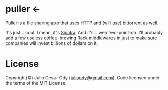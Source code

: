 # puller <-

Puller is a file sharing app that uses HTTP and (will use) bittorrent as well.

It's just... cool. I mean, it's [Sinatra](http://sinatra.github.com/). And it's... 
web two-point-oh. I'll probably add a few useless coffee-brewing Rack middlewares 
in just to make sure companies will invest billions of dollars on it.

# License

Copyright(&copy;) Julio Cesar Ody (julioody@gmail.com). Code licensed under the terms of the MIT License.